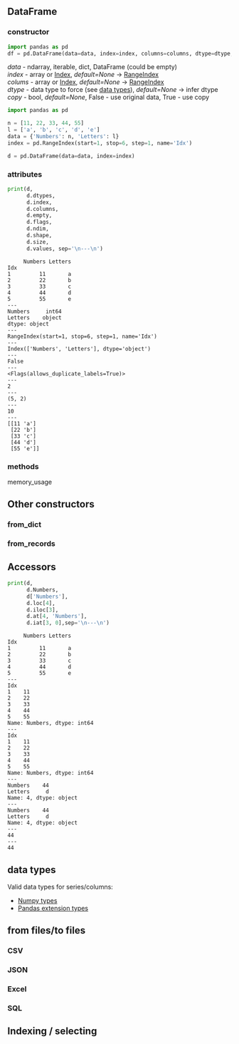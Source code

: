 
## DataFrame 

### constructor 

```python
import pandas as pd
df = pd.DataFrame(data=data, index=index, columns=columns, dtype=dtype, copy=copy)
```
*data* - ndarray, iterable, dict, DataFrame  (could be empty)  
*index* - array or [Index](https://pandas.pydata.org/docs/reference/indexing.html), *default=None* -> [RangeIndex](https://pandas.pydata.org/docs/reference/api/pandas.RangeIndex.html#pandas.RangeIndex)  
*colums* - array or [Index](https://pandas.pydata.org/docs/reference/indexing.html), *default=None* -> [RangeIndex](https://pandas.pydata.org/docs/reference/api/pandas.RangeIndex.html#pandas.RangeIndex)  
*dtype* - data type to force (see [data types](#data-types)), *default=None* -> infer dtype  
*copy* - bool, *default=None*, False - use original data, True - use copy 

```python
import pandas as pd

n = [11, 22, 33, 44, 55]
l = ['a', 'b', 'c', 'd', 'e']
data = {'Numbers': n, 'Letters': l}
index = pd.RangeIndex(start=1, stop=6, step=1, name='Idx')

d = pd.DataFrame(data=data, index=index)
```

### attributes
```python
print(d,
      d.dtypes,
      d.index,
      d.columns,
      d.empty,
      d.flags,
      d.ndim,
      d.shape,
      d.size,
      d.values, sep='\n---\n')
```
```
     Numbers Letters
Idx                 
1         11       a
2         22       b
3         33       c
4         44       d
5         55       e
---
Numbers     int64
Letters    object
dtype: object
---
RangeIndex(start=1, stop=6, step=1, name='Idx')
---
Index(['Numbers', 'Letters'], dtype='object')
---
False
---
<Flags(allows_duplicate_labels=True)>
---
2
---
(5, 2)
---
10
---
[[11 'a']
 [22 'b']
 [33 'c']
 [44 'd']
 [55 'e']]
```

### methods

memory_usage

## Other constructors

### from_dict

### from_records

## Accessors

```python
print(d,
      d.Numbers,
      d['Numbers'],
      d.loc[4],
      d.iloc[3],
      d.at[4, 'Numbers'],
      d.iat[3, 0],sep='\n---\n')
```
```
     Numbers Letters
Idx                 
1         11       a
2         22       b
3         33       c
4         44       d
5         55       e
---
Idx
1    11
2    22
3    33
4    44
5    55
Name: Numbers, dtype: int64
---
Idx
1    11
2    22
3    33
4    44
5    55
Name: Numbers, dtype: int64
---
Numbers    44
Letters     d
Name: 4, dtype: object
---
Numbers    44
Letters     d
Name: 4, dtype: object
---
44
---
44
```

## data types

Valid data types for series/columns:  
- [Numpy types](https://numpy.org/doc/stable/reference/arrays.scalars.html#sized-aliases)  
- [Pandas extension types](https://pandas.pydata.org/docs/user_guide/basics.html#basics-dtypes)

## from files/to files

### CSV

### JSON

### Excel

### SQL

## Indexing / selecting